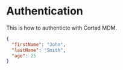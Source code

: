 # Authentication

This is how to authenticte with Cortad MDM.

```json
{
  "firstName": "John",
  "lastName": "Smith",
  "age": 25
}
```